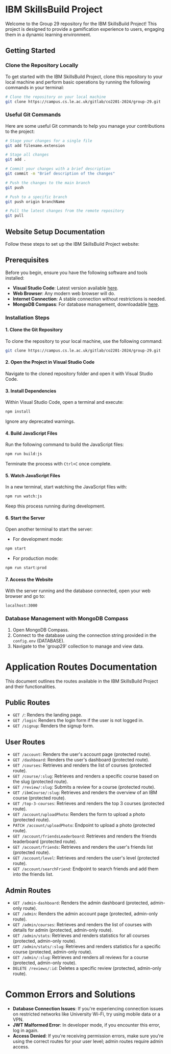 # IBM SkillsBuild Project

Welcome to the Group 29 repository for the IBM SkillsBuild Project! This project is designed to provide a gamification experience to users, engaging them in a dynamic learning environment.

## Getting Started

### Clone the Repository Locally

To get started with the IBM SkillsBuild Project, clone this repository to your local machine and perform basic operations by running the following commands in your terminal:

```bash
# Clone the repository on your local machine
git clone https://campus.cs.le.ac.uk/gitlab/co2201-2024/group-29.git
```

### Useful Git Commands

Here are some useful Git commands to help you manage your contributions to the project:

```bash
# Stage your changes for a single file
git add filename.extension

# Stage all changes
git add .

# Commit your changes with a brief description
git commit -m "Brief description of the changes"

# Push the changes to the main branch
git push

# Push to a specific branch
git push origin branchName

# Pull the latest changes from the remote repository
git pull
```

## Website Setup Documentation

Follow these steps to set up the IBM SkillsBuild Project website:

## Prerequisites
Before you begin, ensure you have the following software and tools installed:
- **Visual Studio Code**: Latest version available [here](https://code.visualstudio.com/download).
- **Web Browser**: Any modern web browser will do.
- **Internet Connection**: A stable connection without restrictions is needed.
- **MongoDB Compass**: For database management, downloadable [here](https://www.mongodb.com/docs/compass/current/install/).

### Installation Steps

#### 1. Clone the Git Repository
To clone the repository to your local machine, use the following command:
```bash
git clone https://campus.cs.le.ac.uk/gitlab/co2201-2024/group-29.git
```

#### 2. Open the Project in Visual Studio Code
Navigate to the cloned repository folder and open it with Visual Studio Code.

#### 3. Install Dependencies
Within Visual Studio Code, open a terminal and execute:
```bash
npm install
```
Ignore any deprecated warnings.

#### 4. Build JavaScript Files
Run the following command to build the JavaScript files:
```bash
npm run build:js
```
Terminate the process with `Ctrl+C` once complete.

#### 5. Watch JavaScript Files
In a new terminal, start watching the JavaScript files with:
```bash
npm run watch:js
```
Keep this process running during development.

#### 6. Start the Server
Open another terminal to start the server:
- For development mode:
```bash
npm start
```
- For production mode:
```bash
npm run start:prod
```

#### 7. Access the Website
With the server running and the database connected, open your web browser and go to:
```
localhost:3000
```

### Database Management with MongoDB Compass

1. Open MongoDB Compass.
2. Connect to the database using the connection string provided in the `config.env` (DATABASE).
3. Navigate to the 'group29' collection to manage and view data.

# Application Routes Documentation

This document outlines the routes available in the IBM SkillsBuild Project and their functionalities.

## Public Routes

- `GET /`: Renders the landing page.
- `GET /login`: Renders the login form if the user is not logged in.
- `GET /signup`: Renders the signup form.

## User Routes

- `GET /account`: Renders the user's account page (protected route).
- `GET /dashboard`: Renders the user's dashboard (protected route).
- `GET /courses`: Retrieves and renders the list of courses (protected route).
- `GET /course/:slug`: Retrieves and renders a specific course based on the slug (protected route).
- `GET /review/:slug`: Submits a review for a course (protected route).
- `GET /ibmCourse/:slug`: Retrieves and renders the overview of an IBM course (protected route).
- `GET /top-3-courses`: Retrieves and renders the top 3 courses (protected route).
- `GET /account/uploadPhoto`: Renders the form to upload a photo (protected route).
- `PATCH /account/uploadPhoto`: Endpoint to upload a photo (protected route).
- `GET /account/friendsLeaderboard`: Retrieves and renders the friends leaderboard (protected route).
- `GET /account/friends`: Retrieves and renders the user's friends list (protected route).
- `GET /account/level`: Retrieves and renders the user's level (protected route).
- `GET /account/searchFriend`: Endpoint to search friends and add them into the friends list.

## Admin Routes

- `GET /admin-dashboard`: Renders the admin dashboard (protected, admin-only route).
- `GET /admin`: Renders the admin account page (protected, admin-only route).
- `GET /admin/courses`: Retrieves and renders the list of courses with details for admin (protected, admin-only route).
- `GET /admin/stats`: Retrieves and renders statistics for all courses (protected, admin-only route).
- `GET /admin/stats/:slug`: Retrieves and renders statistics for a specific course (protected, admin-only route).
- `GET /admin/:slug`: Retrieves and renders all reviews for a course (protected, admin-only route).
- `DELETE /reviews/:id`: Deletes a specific review (protected, admin-only route).

# Common Errors and Solutions

- **Database Connection Issues**: If you're experiencing connection issues on restricted networks like University Wi-Fi, try using mobile data or a VPN.
- **JWT Malformed Error**: In developer mode, if you encounter this error, log in again.
- **Access Denied**: If you're receiving permission errors, make sure you're using the correct routes for your user level; admin routes require admin access.



